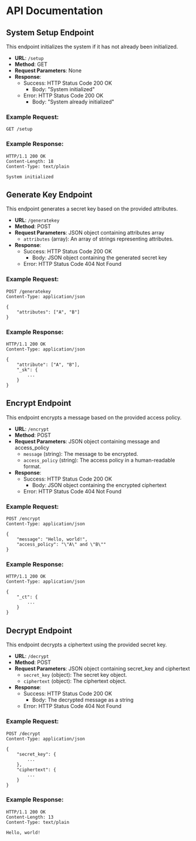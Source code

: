# API Documentation

## System Setup Endpoint

This endpoint initializes the system if it has not already been initialized.

- **URL**: `/setup`
- **Method**: GET
- **Request Parameters**: None
- **Response**:
  - Success: HTTP Status Code 200 OK
    - Body: "System initialized"
  - Error: HTTP Status Code 200 OK
    - Body: "System already initialized"

### Example Request:

```
GET /setup
```

### Example Response:

```
HTTP/1.1 200 OK
Content-Length: 18
Content-Type: text/plain

System initialized
```

## Generate Key Endpoint

This endpoint generates a secret key based on the provided attributes.

- **URL**: `/generatekey`
- **Method**: POST
- **Request Parameters**: JSON object containing attributes array
  - `attributes` (array): An array of strings representing attributes.
- **Response**:
  - Success: HTTP Status Code 200 OK
    - Body: JSON object containing the generated secret key
  - Error: HTTP Status Code 404 Not Found

### Example Request:

```
POST /generatekey
Content-Type: application/json

{
    "attributes": ["A", "B"]
}
```

### Example Response:

```
HTTP/1.1 200 OK
Content-Type: application/json

{
    "attribute": ["A", "B"],
    "_sk": {
        ...
    }
}
```

## Encrypt Endpoint

This endpoint encrypts a message based on the provided access policy.

- **URL**: `/encrypt`
- **Method**: POST
- **Request Parameters**: JSON object containing message and access_policy
  - `message` (string): The message to be encrypted.
  - `access_policy` (string): The access policy in a human-readable format.
- **Response**:
  - Success: HTTP Status Code 200 OK
    - Body: JSON object containing the encrypted ciphertext
  - Error: HTTP Status Code 404 Not Found

### Example Request:

```
POST /encrypt
Content-Type: application/json

{
    "message": "Hello, world!",
    "access_policy": "\"A\" and \"B\""
}
```

### Example Response:

```
HTTP/1.1 200 OK
Content-Type: application/json

{
    "_ct": {
        ...
    }
}
```

## Decrypt Endpoint

This endpoint decrypts a ciphertext using the provided secret key.

- **URL**: `/decrypt`
- **Method**: POST
- **Request Parameters**: JSON object containing secret_key and ciphertext
  - `secret_key` (object): The secret key object.
  - `ciphertext` (object): The ciphertext object.
- **Response**:
  - Success: HTTP Status Code 200 OK
    - Body: The decrypted message as a string
  - Error: HTTP Status Code 404 Not Found

### Example Request:

```
POST /decrypt
Content-Type: application/json

{
    "secret_key": {
        ...
    },
    "ciphertext": {
        ...
    }
}
```

### Example Response:

```
HTTP/1.1 200 OK
Content-Length: 13
Content-Type: text/plain

Hello, world!
```
